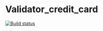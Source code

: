 # Validator_credit_card

[![Build status](https://ci.appveyor.com/api/projects/status/v5ry8ivyk6s6cnoc?svg=true)](https://ci.appveyor.com/project/nektoSV/validator-credit-card)